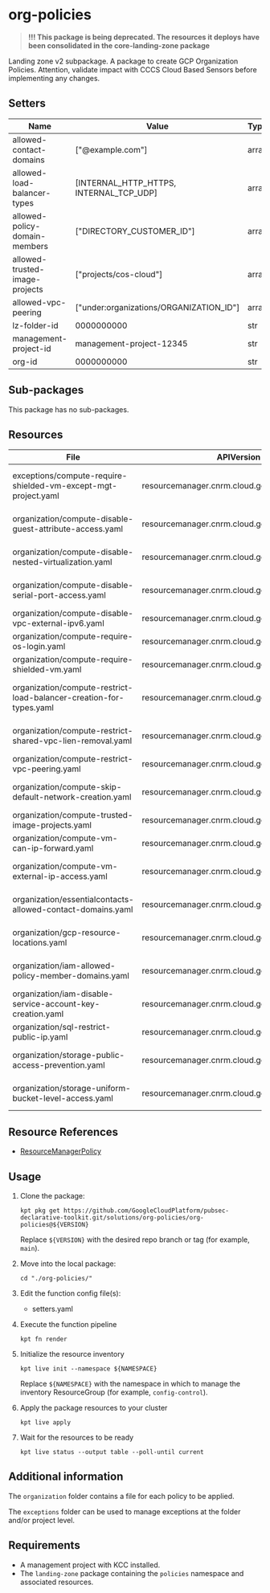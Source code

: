 <!-- BEGINNING OF PRE-COMMIT-BLUEPRINT DOCS HOOK:TITLE -->
# org-policies


<!-- END OF PRE-COMMIT-BLUEPRINT DOCS HOOK:TITLE -->
> **!!! This package is being deprecated. The resources it deploys have been consolidated in the core-landing-zone package**
<!-- BEGINNING OF PRE-COMMIT-BLUEPRINT DOCS HOOK:BODY -->
Landing zone v2 subpackage.
A package to create GCP Organization Policies.
Attention, validate impact with CCCS Cloud Based Sensors before implementing any changes.

## Setters

|              Name              |                  Value                  | Type  | Count |
|--------------------------------|-----------------------------------------|-------|-------|
| allowed-contact-domains        | ["@example.com"]                        | array |     1 |
| allowed-load-balancer-types    | [INTERNAL_HTTP_HTTPS, INTERNAL_TCP_UDP] | array |     1 |
| allowed-policy-domain-members  | ["DIRECTORY_CUSTOMER_ID"]               | array |     1 |
| allowed-trusted-image-projects | ["projects/cos-cloud"]                  | array |     1 |
| allowed-vpc-peering            | ["under:organizations/ORGANIZATION_ID"] | array |     1 |
| lz-folder-id                   |                              0000000000 | str   |     0 |
| management-project-id          | management-project-12345                | str   |     1 |
| org-id                         |                              0000000000 | str   |    20 |

## Sub-packages

This package has no sub-packages.

## Resources

|                                File                                 |                  APIVersion                   |         Kind          |                       Name                        | Namespace |
|---------------------------------------------------------------------|-----------------------------------------------|-----------------------|---------------------------------------------------|-----------|
| exceptions/compute-require-shielded-vm-except-mgt-project.yaml      | resourcemanager.cnrm.cloud.google.com/v1beta1 | ResourceManagerPolicy | compute-require-shielded-vm-except-mgt-project    | policies  |
| organization/compute-disable-guest-attribute-access.yaml            | resourcemanager.cnrm.cloud.google.com/v1beta1 | ResourceManagerPolicy | compute-disable-guest-attribute-access            | policies  |
| organization/compute-disable-nested-virtualization.yaml             | resourcemanager.cnrm.cloud.google.com/v1beta1 | ResourceManagerPolicy | compute-disable-nested-virtualization             | policies  |
| organization/compute-disable-serial-port-access.yaml                | resourcemanager.cnrm.cloud.google.com/v1beta1 | ResourceManagerPolicy | compute-disable-serial-port-access                | policies  |
| organization/compute-disable-vpc-external-ipv6.yaml                 | resourcemanager.cnrm.cloud.google.com/v1beta1 | ResourceManagerPolicy | compute-disable-vpc-external-ipv6                 | policies  |
| organization/compute-require-os-login.yaml                          | resourcemanager.cnrm.cloud.google.com/v1beta1 | ResourceManagerPolicy | compute-require-os-login                          | policies  |
| organization/compute-require-shielded-vm.yaml                       | resourcemanager.cnrm.cloud.google.com/v1beta1 | ResourceManagerPolicy | compute-require-shielded-vm                       | policies  |
| organization/compute-restrict-load-balancer-creation-for-types.yaml | resourcemanager.cnrm.cloud.google.com/v1beta1 | ResourceManagerPolicy | compute-restrict-load-balancer-creation-for-types | policies  |
| organization/compute-restrict-shared-vpc-lien-removal.yaml          | resourcemanager.cnrm.cloud.google.com/v1beta1 | ResourceManagerPolicy | compute-restrict-shared-vpc-lien-removal          | policies  |
| organization/compute-restrict-vpc-peering.yaml                      | resourcemanager.cnrm.cloud.google.com/v1beta1 | ResourceManagerPolicy | compute-restrict-vpc-peering                      | policies  |
| organization/compute-skip-default-network-creation.yaml             | resourcemanager.cnrm.cloud.google.com/v1beta1 | ResourceManagerPolicy | compute-skip-default-network-creation             | policies  |
| organization/compute-trusted-image-projects.yaml                    | resourcemanager.cnrm.cloud.google.com/v1beta1 | ResourceManagerPolicy | compute-trusted-image-projects                    | policies  |
| organization/compute-vm-can-ip-forward.yaml                         | resourcemanager.cnrm.cloud.google.com/v1beta1 | ResourceManagerPolicy | compute-vm-can-ip-forward                         | policies  |
| organization/compute-vm-external-ip-access.yaml                     | resourcemanager.cnrm.cloud.google.com/v1beta1 | ResourceManagerPolicy | compute-vm-external-ip-access                     | policies  |
| organization/essentialcontacts-allowed-contact-domains.yaml         | resourcemanager.cnrm.cloud.google.com/v1beta1 | ResourceManagerPolicy | essentialcontacts-allowed-contact-domains         | policies  |
| organization/gcp-resource-locations.yaml                            | resourcemanager.cnrm.cloud.google.com/v1beta1 | ResourceManagerPolicy | gcp-restrict-resource-locations                   | policies  |
| organization/iam-allowed-policy-member-domains.yaml                 | resourcemanager.cnrm.cloud.google.com/v1beta1 | ResourceManagerPolicy | iam-allowed-policy-member-domains                 | policies  |
| organization/iam-disable-service-account-key-creation.yaml          | resourcemanager.cnrm.cloud.google.com/v1beta1 | ResourceManagerPolicy | iam-disable-service-account-key-creation          | policies  |
| organization/sql-restrict-public-ip.yaml                            | resourcemanager.cnrm.cloud.google.com/v1beta1 | ResourceManagerPolicy | sql-restrict-public-ip                            | policies  |
| organization/storage-public-access-prevention.yaml                  | resourcemanager.cnrm.cloud.google.com/v1beta1 | ResourceManagerPolicy | storage-public-access-prevention                  | policies  |
| organization/storage-uniform-bucket-level-access.yaml               | resourcemanager.cnrm.cloud.google.com/v1beta1 | ResourceManagerPolicy | storage-uniform-bucket-level-access               | policies  |

## Resource References

- [ResourceManagerPolicy](https://cloud.google.com/config-connector/docs/reference/resource-docs/resourcemanager/resourcemanagerpolicy)

## Usage

1.  Clone the package:
    ```shell
    kpt pkg get https://github.com/GoogleCloudPlatform/pubsec-declarative-toolkit.git/solutions/org-policies/org-policies@${VERSION}
    ```
    Replace `${VERSION}` with the desired repo branch or tag
    (for example, `main`).

1.  Move into the local package:
    ```shell
    cd "./org-policies/"
    ```

1.  Edit the function config file(s):
    - setters.yaml

1.  Execute the function pipeline
    ```shell
    kpt fn render
    ```

1.  Initialize the resource inventory
    ```shell
    kpt live init --namespace ${NAMESPACE}
    ```
    Replace `${NAMESPACE}` with the namespace in which to manage
    the inventory ResourceGroup (for example, `config-control`).

1.  Apply the package resources to your cluster
    ```shell
    kpt live apply
    ```

1.  Wait for the resources to be ready
    ```shell
    kpt live status --output table --poll-until current
    ```

<!-- END OF PRE-COMMIT-BLUEPRINT DOCS HOOK:BODY -->

## Additional information

The `organization` folder contains a file for each policy to be applied.

The `exceptions` folder can be used to manage exceptions at the folder and/or project level.

## Requirements

- A management project with KCC installed.
- The `landing-zone` package containing the `policies` namespace and associated resources.